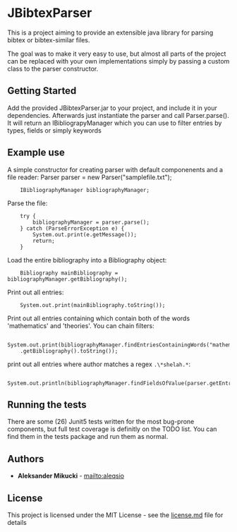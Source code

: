 # JBibtexParser


This is a project aiming to provide an extensible java library for parsing bibtex or bibtex-similar files.

The goal was to make it very easy to use, but almost all parts of the project can be replaced with your own implementations simply by passing a custom class to the parser constructor.

## Getting Started

Add the provided JBibtexParser.jar to your project, and include it in your dependencies.
Afterwards just instantiate the parser and call Parser.parse(). It will return an IBibliograpyManager which you can use to filter entries by types, fields or simply keywords

## Example use

A simple constructor for creating parser with default componenents and a file reader:
        Parser parser = new Parser("samplefile.txt");

        IBibliographyManager bibliographyManager;

Parse the file:

        try {
            bibliographyManager = parser.parse();
        } catch (ParseErrorException e) {
            System.out.print(e.getMessage());
            return;
        }

Load the entire bibliography into a Bibliography object:

        Bibliography mainBibliography = bibliographyManager.getBibliography();

Print out all entries:

        System.out.print(mainBibliography.toString());
Print out all entries containing which contain both of the words 'mathematics' and 'theories'. You can chain filters:

        System.out.print(bibliographyManager.findEntriesContainingWords("mathematics").findEntriesContainingWords("theories")
        .getBibliography().toString());
print out all entries where author matches a regex ```.\*shelah.*```:

          System.out.println(bibliographyManager.findFieldsOfValue(parser.getEntryTypesManager().getField("author"),".*shelah.*").getBibliography());

## Running the tests

There are some (26) Junit5 tests written for the most bug-prone components, but full test coverage is definitly on the TODO list.
You can find them in the tests package  and run them as normal.

## Authors

* **Aleksander Mikucki** - [mailto:aleqsio](mailto://mikucki@gmail.com)

## License

This project is licensed under the MIT License - see the [license.md](license.md) file for details
